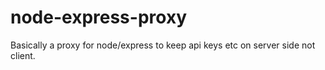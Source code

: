 # node-express-proxy
Basically a proxy for node/express to keep api keys etc on server side not client.


